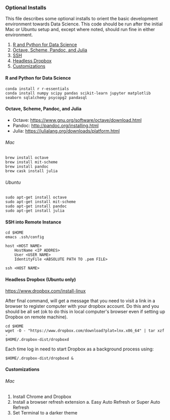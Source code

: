 

### Optional Installs

This file describes some optional installs to orient the basic development environment towards Data Science. This code should be run after the initial Mac or Ubuntu setup and, except where noted, should run fine in either environment.

1. [R and Python for Data Science](#core) 
2. [Octave, Scheme, Pandoc, and Julia](#extra) 
3. [SSH](#ssh) 
4. [Headless Dropbox](#dropbox)
5. [Customizations](#customize)


#### R and Python for Data Science <a id='core'></a>

```
conda install r r-essentials
conda install numpy scipy pandas scikit-learn jupyter matplotlib seaborn sqlalchemy psycopg2 pandasql 
```


#### Octave, Scheme, Pandoc, and Julia <a id='extra'></a>

- Octave: <https://www.gnu.org/software/octave/download.html>
- Pandoc: <http://pandoc.org/installing.html>
- Julia: <https://julialang.org/downloads/platform.html>


###### Mac

```
brew install octave
brew install mit-scheme
brew install pandoc
brew cask install julia
```


###### Ubuntu

```
sudo apt-get install octave
sudo apt-get install mit-scheme
sudo apt-get install pandoc
sudo apt-get install julia
```


#### SSH into Remote Instance <a id='ssh'></a>

```
cd $HOME
emacs .ssh/config
```

```
host <HOST NAME>
    HostName <IP ADDRES>
    User <USER NAME>
    IdentityFile <ABSOLUTE PATH TO .pem FILE>
```

```
ssh <HOST NAME>
```


#### Headless Dropbox (Ubuntu only) <a id='dropbox'></a>

<https://www.dropbox.com/install-linux>

After final command, will get a message that you need to visit a link in a browser to register computer with your dropbox account. Do this and you should be all set (ok to do this in local computer's browser even if setting up Dropbox on remote machine).

```
cd $HOME
wget -O - "https://www.dropbox.com/download?plat=lnx.x86_64" | tar xzf -
$HOME/.dropbox-dist/dropboxd
```

Each time log in need to start Dropbox as a background process using:

```
$HOME/.dropbox-dist/dropboxd &
```


#### Customizations <a id='customize'></a>

###### Mac

1. Install Chrome and Dropbox
2. Install a browser refresh extension
   a. Easy Auto Refresh or Super Auto Refresh
3. Set Terminal to a darker theme
